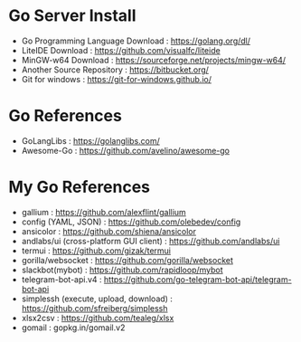 # Go Server Install
- Go Programming Language Download : https://golang.org/dl/
- LiteIDE Download : https://github.com/visualfc/liteide
- MinGW-w64 Download : https://sourceforge.net/projects/mingw-w64/
- Another Source Repository : https://bitbucket.org/
- Git for windows : https://git-for-windows.github.io/

# Go References
- GoLangLibs : https://golanglibs.com/
- Awesome-Go : https://github.com/avelino/awesome-go

# My Go References
- gallium : https://github.com/alexflint/gallium
- config (YAML, JSON) : https://github.com/olebedev/config
- ansicolor : https://github.com/shiena/ansicolor
- andlabs/ui (cross-platform GUI client) : https://github.com/andlabs/ui
- termui : https://github.com/gizak/termui
- gorilla/websocket : https://github.com/gorilla/websocket
- slackbot(mybot) : https://github.com/rapidloop/mybot
- telegram-bot-api.v4 : https://github.com/go-telegram-bot-api/telegram-bot-api
- simplessh (execute, upload, download) : https://github.com/sfreiberg/simplessh
- xlsx2csv : https://github.com/tealeg/xlsx
- gomail : gopkg.in/gomail.v2

